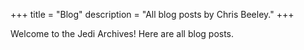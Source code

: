 +++
title = "Blog"
description = "All blog posts by Chris Beeley."
+++

Welcome to the Jedi Archives! Here are all blog posts.
